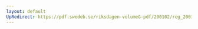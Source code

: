 ```yaml
---
layout: default
UpRedirect: https://pdf.swedeb.se/riksdagen-volumeG-pdf/200102/reg_200102/reg_200102_0332.pdf
---
```

